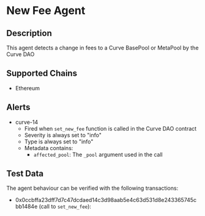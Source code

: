 # New Fee Agent

## Description

This agent detects a change in fees to a Curve BasePool or MetaPool by the Curve DAO

## Supported Chains

- Ethereum

## Alerts

- curve-14
  - Fired when `set_new_fee` function is called in the Curve DAO contract
  - Severity is always set to "info"
  - Type is always set to "info"
  - Metadata contains:
    - `affected_pool`: The `_pool` argument used in the call

## Test Data

The agent behaviour can be verified with the following transactions:

- 0x0ccbffa23dff7d7c47dcdaed14c3d98aab5e4c63d531d8e243365745cbb1484e (call to `set_new_fee`):
